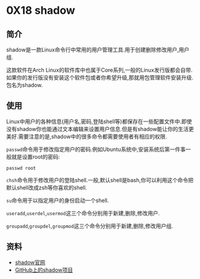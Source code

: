 # 0X18 shadow

## 简介

shadow是一款Linux命令行中常用的用户管理工具.用于创建删除修改用户,用户组.

这款软件在Arch Linux的软件库中也属于Core系列,一般的Linux发行版都会自带.如果你的发行版没有安装这个软件包或者你希望升级,那就用包管理软件安装升级.包名为shadow.

## 使用

Linux中用户的各种信息(用户名,密码,登陆shell等)都保存在一些配置文件中.即使没有shadow你也能通过文本编辑来设置用户信息.但是有shadow能让你的生活更美好.需要注意的是,shadow中的很多命令都需要使用者有相应的权限.

`passwd`命令用于修改指定用户的密码.例如Ubuntu系统中,安装系统后第一件事一般就是设置root的密码:

```shell
passwd root
```

`chsh`命令用于修改用户的登陆shell.一般,默认shell是bash,你可以利用这个命令把默认shell改成zsh等你喜欢的shell.

`su`命令用于以指定用户的身份启动一个shell.

`useradd`,`userdel`,`usermod`这三个命令分别用于新建,删除,修改用户.

`groupadd`,`groupdel`,`groupmod`这三个命令分别用于新建,删除,修改用户组.

## 资料

* [shadow官网](http://pkg-shadow.alioth.debian.org/features.php)
* [GitHub上的shadow项目](https://github.com/shadow-maint/shadow)